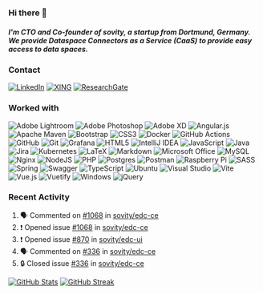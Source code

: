 ### Hi there 👋

##### I'm CTO and Co-founder of sovity, a startup from Dortmund, Germany. We provide Dataspace Connectors as a Service (CaaS) to provide easy access to data spaces.

### Contact

[![LinkedIn](https://img.shields.io/badge/LinkedIn-%230077B5.svg?style=flat-square&logo=linkedin&logoColor=white)](https://www.linkedin.com/in/SebastianOpriel)
[![XING](https://img.shields.io/badge/xing-%23006567.svg?style=flat-square&logo=xing&logoColor=white)](https://www.xing.com/profile/Sebastian_Opriel)
[![ResearchGate](https://img.shields.io/badge/ResearchGate-00CCBB?style=flat-square&logo=ResearchGate&logoColor=white)](https://www.researchgate.net/profile/Sebastian-Opriel)

### Worked with

![Adobe Lightroom](https://img.shields.io/badge/Adobe%20Lightroom-31A8FF.svg?style=flat-square&logo=Adobe%20Lightroom&logoColor=white)
![Adobe Photoshop](https://img.shields.io/badge/Adobe%20Photoshop-%2331A8FF.svg?style=flat-square&logo=adobe%20photoshop&logoColor=white)
![Adobe XD](https://img.shields.io/badge/Adobe%20XD-470137?style=flat-square&logo=Adobe%20XD&logoColor=#FF61F6)
![Angular.js](https://img.shields.io/badge/angular.js-%23E23237.svg?style=flat-square&logo=angularjs&logoColor=white)
![Apache Maven](https://img.shields.io/badge/Apache%20Maven-C71A36?style=flat-square&logo=Apache%20Maven&logoColor=white)
![Bootstrap](https://img.shields.io/badge/Bootstrap-%23563D7C.svg?style=flat-square&logo=bootstrap&logoColor=white)
![CSS3](https://img.shields.io/badge/CSS3-%231572B6.svg?style=flat-square&logo=css3&logoColor=white)
![Docker](https://img.shields.io/badge/Docker-%230db7ed.svg?style=flat-square&logo=docker&logoColor=white)
![GitHub Actions](https://img.shields.io/badge/GitHub%20Actions-%232671E5.svg?style=flat-square&logo=githubactions&logoColor=white)
![GitHub](https://img.shields.io/badge/GitHub-%23121011.svg?style=flat-square&logo=github&logoColor=white)
![Git](https://img.shields.io/badge/Git-%23F05033.svg?style=flat-square&logo=git&logoColor=white)
![Grafana](https://img.shields.io/badge/grafana-%23F46800.svg?style=flat-square&logo=grafana&logoColor=white)
![HTML5](https://img.shields.io/badge/HTML5-%23E34F26.svg?style=flat-square&logo=html5&logoColor=white)
![IntelliJ IDEA](https://img.shields.io/badge/IntelliJIDEA-000000.svg?style=flat-square&logo=intellij-idea&logoColor=white)
![JavaScript](https://img.shields.io/badge/JavaScript-%23323330.svg?style=flat-square&logo=javascript&logoColor=%23F7DF1E)
![Java](https://img.shields.io/badge/Java-%23ED8B00.svg?style=flat-square&logo=java&logoColor=white)
![Jira](https://img.shields.io/badge/Jira-%230A0FFF.svg?style=flat-square&logo=jira&logoColor=white)
![Kubernetes](https://img.shields.io/badge/Kubernetes-%23326ce5.svg?style=flat-square&logo=kubernetes&logoColor=white)
![LaTeX](https://img.shields.io/badge/LaTeX-%23008080.svg?style=flat-square&logo=latex&logoColor=white)
![Markdown](https://img.shields.io/badge/Markdown-%23000000.svg?style=flat-square&logo=markdown&logoColor=white)
![Microsoft Office](https://img.shields.io/badge/Microsoft_Office-D83B01?style=flat-square&logo=microsoft-office&logoColor=white)
![MySQL](https://img.shields.io/badge/MySQL-%2300f.svg?style=flat-square&logo=mysql&logoColor=white)
![Nginx](https://img.shields.io/badge/nginx-%23009639.svg?style=flat-square&logo=nginx&logoColor=white)
![NodeJS](https://img.shields.io/badge/Node.js-6DA55F?style=flat-square&logo=node.js&logoColor=white)
![PHP](https://img.shields.io/badge/php-%23777BB4.svg?style=flat-square&logo=php&logoColor=white)
![Postgres](https://img.shields.io/badge/PostgreSQL-%23316192.svg?style=flat-square&logo=postgresql&logoColor=white)
![Postman](https://img.shields.io/badge/Postman-FF6C37?style=flat-square&logo=postman&logoColor=white)
![Raspberry Pi](https://img.shields.io/badge/-RaspberryPi-C51A4A?style=flat-square&logo=Raspberry-Pi)
![SASS](https://img.shields.io/badge/SASS-hotpink.svg?style=flat-square&logo=SASS&logoColor=white)
![Spring](https://img.shields.io/badge/Spring-%236DB33F.svg?style=flat-square&logo=spring&logoColor=white)
![Swagger](https://img.shields.io/badge/-Swagger-%23Clojure?style=flat-square&logo=swagger&logoColor=white)
![TypeScript](https://img.shields.io/badge/typescript-%23007ACC.svg?style=flat-square&logo=typescript&logoColor=white)
![Ubuntu](https://img.shields.io/badge/Ubuntu-E95420?style=flat-square&logo=ubuntu&logoColor=white)
![Visual Studio](https://img.shields.io/badge/Visual%20Studio-5C2D91.svg?style=flat-square&logo=visual-studio&logoColor=white)
![Vite](https://img.shields.io/badge/vite-%23646CFF.svg?style=flat-square&logo=vite&logoColor=white)
![Vue.js](https://img.shields.io/badge/VueJS-%2335495e.svg?style=flat-square&logo=vuedotjs&logoColor=%234FC08D)
![Vuetify](https://img.shields.io/badge/Vuetify-1867C0?style=flat-square&logo=vuetify&logoColor=AEDDFF)
![Windows](https://img.shields.io/badge/Windows-0078D6?style=flat-square&logo=windows&logoColor=white)
![jQuery](https://img.shields.io/badge/jquery-%230769AD.svg?style=flat-square&logo=jquery&logoColor=white)

### Recent Activity

<!--START_SECTION:activity-->
1. 🗣 Commented on [#1068](https://github.com/sovity/edc-ce/issues/1068#issuecomment-2420485319) in [sovity/edc-ce](https://github.com/sovity/edc-ce)
2. ❗ Opened issue [#1068](https://github.com/sovity/edc-ce/issues/1068) in [sovity/edc-ce](https://github.com/sovity/edc-ce)
3. ❗ Opened issue [#870](https://github.com/sovity/edc-ui/issues/870) in [sovity/edc-ui](https://github.com/sovity/edc-ui)
4. 🗣 Commented on [#336](https://github.com/sovity/edc-ce/issues/336#issuecomment-2395353697) in [sovity/edc-ce](https://github.com/sovity/edc-ce)
5. 🔒 Closed issue [#336](https://github.com/sovity/edc-ce/issues/336) in [sovity/edc-ce](https://github.com/sovity/edc-ce)
<!--END_SECTION:activity-->

[![GitHub Stats](https://github-readme-stats.vercel.app/api?username=SebastianOpriel&title_color=26B9D1&border_color=F1F0F0&border_radius=3&show_icons=true&icon_color=26B9D1&custom_title=GitHub%20Stats&include_all_commits=true&hide_rank=true)](https://github.com/anuraghazra/github-readme-stats)
[![GitHub Streak](https://github-readme-streak-stats.herokuapp.com/?user=SebastianOpriel&ring=26B9D1&fire=26B9D1&currStreakLabel=26B9D1)](https://git.io/streak-stats)
